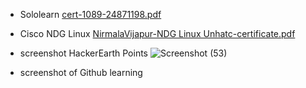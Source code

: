 * Sololearn
[cert-1089-24871198.pdf](https://github.com/Nirmala-vijapur/M1_Project_app-/files/8010255/cert-1089-24871198.pdf)

* Cisco NDG Linux
[NirmalaVijapur-NDG Linux Unhatc-certificate.pdf](https://github.com/Nirmala-vijapur/M1_Project_app-/files/8010263/NirmalaVijapur-NDG.Linux.Unhatc-certificate.pdf)

* screenshot HackerEarth Points 
![Screenshot (53)](https://user-images.githubusercontent.com/98865009/152683314-d3a1e5a7-1d93-42d0-9fa9-76a4e1629ec3.png)

* screenshot of Github learning 
